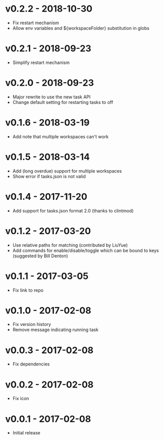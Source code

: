 # v0.2.2 - 2018-10-30
- Fix restart mechanism
- Allow env variables and ${workspaceFolder} substitution in globs

# v0.2.1 - 2018-09-23
- Simplify restart mechanism

# v0.2.0 - 2018-09-23
- Major rewrite to use the new task API
- Change default setting for restarting tasks to off

# v0.1.6 - 2018-03-19
- Add note that multiple workspaces can't work

# v0.1.5 - 2018-03-14
- Add (long overdue) support for multiple workspaces
- Show error if tasks.json is not valid

# v0.1.4 - 2017-11-20
- Add support for tasks.json format 2.0 (thanks to clintmod)

# v0.1.2 - 2017-03-20
- Use relative paths for matching (contributed by LiuYue)
- Add commands for enable/disable/toggle which can be bound to keys (suggested by Bill Denton)

# v0.1.1 - 2017-03-05
- Fix link to repo

# v0.1.0 - 2017-02-08
- Fix version history
- Remove message indicating running task

# v0.0.3 - 2017-02-08
- Fix dependencies

# v0.0.2 - 2017-02-08
- Fix icon

# v0.0.1 - 2017-02-08
- Initial release
